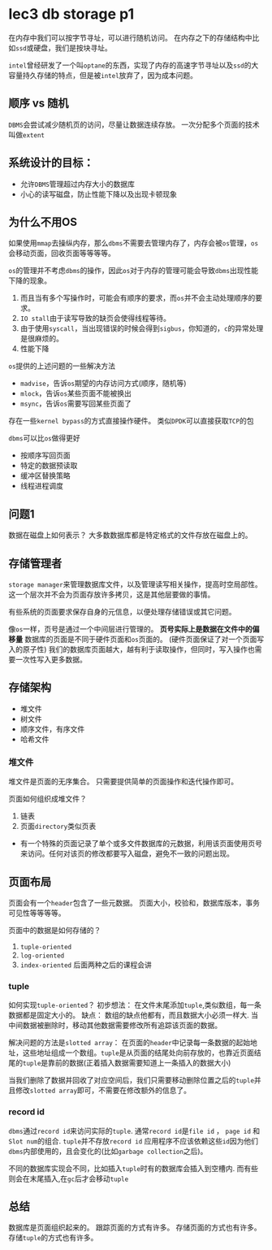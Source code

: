 # lec3 db storage p1

在内存中我们可以按字节寻址，可以进行随机访问。
在内存之下的存储结构中比如`ssd`或硬盘，我们是按块寻址。

`intel`曾经研发了一个叫`optane`的东西，实现了内存的高速字节寻址以及`ssd`的大容量持久存储的特点，但是被`intel`放弃了，因为成本问题。

## 顺序 vs 随机
`DBMS`会尝试减少随机页的访问，尽量让数据连续存放。
一次分配多个页面的技术叫做`extent`

## 系统设计的目标：
- 允许`DBMS`管理超过内存大小的数据库
- 小心的读写磁盘，防止性能下降以及出现卡顿现象

## 为什么不用OS
如果使用`mmap`去操纵内存，那么`dbms`不需要去管理内存了，内存会被`os`管理，`os`会移动页面，回收页面等等等等。

`os`的管理并不考虑`dbms`的操作，因此`os`对于内存的管理可能会导致`dbms`出现性能下降的现象。

1. 而且当有多个写操作时，可能会有顺序的要求，而`os`并不会主动处理顺序的要求。
2. `IO stall`由于读写导致的缺页会使得线程等待。
3. 由于使用`syscall`，当出现错误的时候会得到`sigbus`，你知道的，`c`的异常处理是很麻烦的。
4. 性能下降

`os`提供的上述问题的一些解决方法

- `madvise`，告诉`os`期望的内存访问方式(顺序，随机等)
- `mlock`，告诉`os`某些页面不能被换出
- `msync`，告诉`os`需要写回某些页面了

存在一些`kernel bypass`的方式直接操作硬件。
类似`DPDK`可以直接获取`TCP`的包

`dbms`可以比`os`做得更好
- 按顺序写回页面
- 特定的数据预读取
- 缓冲区替换策略
- 线程进程调度

## 问题1 
数据在磁盘上如何表示？
大多数数据库都是特定格式的文件存放在磁盘上的。

## 存储管理者
`storage manager`来管理数据库文件，以及管理读写相关操作，提高时空局部性。
这一个层次并不会为页面存放许多拷贝，这是其他层要做的事情。

有些系统的页面要求保存自身的元信息，以便处理存储错误或其它问题。

像`os`一样，页号是通过一个中间层进行管理的。
**页号实际上是数据在文件中的偏移量**
数据库的页面是不同于硬件页面和`os`页面的。
(硬件页面保证了对一个页面写入的原子性)
我们的数据库页面越大，越有利于读取操作，但同时，写入操作也需要一次性写入更多数据。

## 存储架构
- 堆文件
- 树文件
- 顺序文件，有序文件
- 哈希文件

### 堆文件
堆文件是页面的无序集合。
只需要提供简单的页面操作和迭代操作即可。

页面如何组织成堆文件？
1. 链表
2. 页面`directory`类似页表
  - 有一个特殊的页面记录了单个或多文件数据库的元数据，利用该页面使用页号来访问。任何对该页的修改都要写入磁盘，避免不一致的问题出现。

## 页面布局
页面会有一个`header`包含了一些元数据。
页面大小，校验和，数据库版本，事务可见性等等等等。

页面中的数据是如何存储的？
1. `tuple-oriented` 
2. `log-oriented`
3. `index-oriented`
后面两种之后的课程会讲
### tuple
如何实现`tuple-oriented`？
初步想法： 在文件末尾添加`tuple`,类似数组，每一条数据都是固定大小的。
缺点： 数组的缺点他都有，而且数据大小必须一样大.
当中间数据被删除时，移动其他数据需要修改所有追踪该页面的数据。

解决问题的方法是`slotted array`：
在页面的`header`中记录每一条数据的起始地址，这些地址组成一个数组。`tuple`是从页面的结尾处向前存放的，也靠近页面结尾的`tuple`是靠前的数据(正着插入数据需要知道上一条插入的数据大小)

当我们删除了数据并回收了对应空间后，我们只需要移动删除位置之后的`tuple`并且修改`slotted array`即可，不需要在修改额外的信息了。

### record id 
`dbms`通过`record id`来访问实际的`tuple`.
通常`record id`是`file id` ， `page id` 和`Slot num`的组合.
`tuple`并不存放`record id`
应用程序不应该依赖这些`id`因为他们`dbms`内部使用的，且会变化的(比如`garbage collection`之后)。

不同的数据库实现会不同，比如插入`tuple`时有的数据库会插入到空槽内. 而有些则会在末尾插入,在`gc`后才会移动`tuple`

## 总结
数据库是页面组织起来的。
跟踪页面的方式有许多。
存储页面的方式也有许多。
存储`tuple`的方式也有许多。